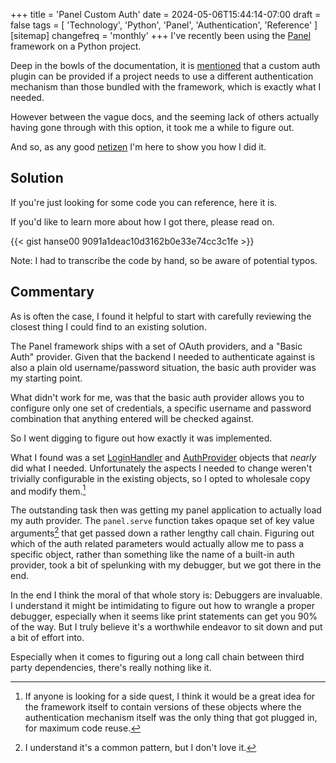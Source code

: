 +++
title = 'Panel Custom Auth'
date = 2024-05-06T15:44:14-07:00
draft = false
tags = [
    'Technology',
    'Python',
    'Panel',
    'Authentication',
    'Reference'
]
[sitemap]
    changefreq = 'monthly'
+++
I've recently been using the [Panel](https://panel.holoviz.org) framework on a Python project.

Deep in the bowls of the documentation, it is [mentioned](https://panel.holoviz.org/how_to/authentication/providers.html#plugins) that a custom auth plugin can be provided if a project needs to use a different authentication mechanism than those bundled with the framework, which is exactly what I needed.

<!--more-->

However between the vague docs, and the seeming lack of others actually having gone through with this option, it took me a while to figure out.

And so, as any good [netizen](https://en.wikipedia.org/wiki/Netizen) I'm here to show you how I did it.

## Solution

If you're just looking for some code you can reference, here it is.

If you'd like to learn more about how I got there, please read on.

{{< gist hanse00 9091a1deac10d3162b0e33e74cc3c1fe >}}

Note: I had to transcribe the code by hand, so be aware of potential typos.

## Commentary

As is often the case, I found it helpful to start with carefully reviewing the closest thing I could find to an existing solution.

The Panel framework ships with a set of OAuth providers, and a "Basic Auth" provider. Given that the backend I needed to authenticate against is also a plain old username/password situation, the basic auth provider was my starting point.

What didn't work for me, was that the basic auth provider allows you to configure only one set of credentials, a specific username and password combination that anything entered will be checked against.

So I went digging to figure out how exactly it was implemented.

What I found was a set [LoginHandler](https://github.com/holoviz/panel/blob/e6f658f6663b55ee9c5ecbdafd0e8235547bc5a1/panel/auth.py#L798) and [AuthProvider](https://github.com/holoviz/panel/blob/e6f658f6663b55ee9c5ecbdafd0e8235547bc5a1/panel/auth.py#L878) objects that *nearly* did what I needed. Unfortunately the aspects I needed to change weren't trivially configurable in the existing objects, so I opted to wholesale copy and modify them.[^1]

The outstanding task then was getting my panel application to actually load my auth provider. The `panel.serve` function takes opaque set of key value arguments[^2] that get passed down a rather lengthy call chain. Figuring out which of the auth related parameters would actually allow me to pass a specific object, rather than something like the name of a built-in auth provider, took a bit of spelunking with my debugger, but we got there in the end.

In the end I think the moral of that whole story is: Debuggers are invaluable. I understand it might be intimidating to figure out how to wrangle a proper debugger, especially when it seems like print statements can get you 90% of the way. But I truly believe it's a worthwhile endeavor to sit down and put a bit of effort into.

Especially when it comes to figuring out a long call chain between third party dependencies, there's really nothing like it.

[^1]: If anyone is looking for a side quest, I think it would be a great idea for the framework itself to contain versions of these objects where the authentication mechanism itself was the only thing that got plugged in, for maximum code reuse.

[^2]: I understand it's a common pattern, but I don't love it.
